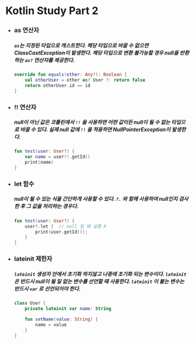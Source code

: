 # Kotlin Study Part 2

* ### as 연산자

  ##### `as`는 지정된 타입으로 캐스트한다. 해당 타입으로 바꿀 수 없으면 ClassCastException이 발생한다. 해당 타입으로 변환 불가능할 경우 null을 반환하는 `as?` 연산자를 제공한다.  

  ```kotlin
  override fun equals(other: Any?): Boolean {
      val otherUser = other as? User ?: return false
      return otherUser.id == id
  }
  ```

* ### !! 연산자

  ##### null이 아닌 값은 코틀린에서 `!!` 을 사용하면 어떤 값이든 null이 될 수 없는 타입으로 바꿀 수 있다. 실제 null 값에 `!!` 을 적용하면 NullPointerException이 발생한다.

  ```kotlin
  fun test(user: User?) {
      var name = user!!.getId()
      print(name)
  }
  ```

* ### let 함수

  ##### null이 될 수 있는 식을 간단하게 사용할 수 있다. `?.` 와 함께 사용하여 null인지 검사한 후 그 값을 처리하는 경우다.	

  ```kotlin
  fun test(user: User?) {
      user?.let {  // null 일 때 실행 X
          print(user.getId());
      }
  }
  ```

* ### lateinit 제한자

  ##### `lateinit`  생성자 안에서 초기화 하지않고 나중에 초기화 되는 변수이다. `lateinit` 은 반드시 null이 될 일 없는 변수를 선언할 때 사용한다. `lateinit` 이 붙는 변수는 반드시 `var` 로 선언되어야 한다.

  ```kotlin
  class User {
      private lateinit var name: String

      fun setName(value: String) {
          name = value
      }
  }
  ```

  ​